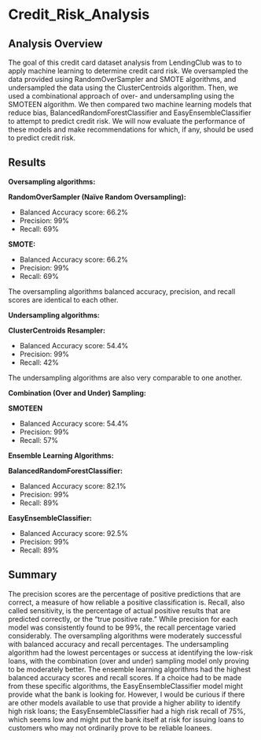 # Credit_Risk_Analysis

## Analysis Overview 

The goal of this credit card dataset analysis from LendingClub was to to apply machine learning to determine credit card risk. We oversampled the data provided using RandomOverSampler and SMOTE algorithms, and undersampled the data using the ClusterCentroids algorithm. Then, we used a combinational approach of over- and undersampling using the SMOTEEN algorithm. We then compared two machine learning models that reduce bias, BalancedRandomForestClassifier and EasyEnsembleClassifier to attempt to predict credit risk. We will now evaluate the performance of these models and make recommendations for which, if any, should be used to predict credit risk. 

## Results

**Oversampling algorithms:** 

**RandomOverSampler (Naïve Random Oversampling):** 
-	Balanced Accuracy score: 66.2%
-	Precision: 99%
-	Recall: 69%

**SMOTE:** 
-	Balanced Accuracy score: 66.2%
-	Precision: 99%
-	Recall: 69%

The oversampling algorithms balanced accuracy, precision, and recall scores are identical to each other. 

**Undersampling algorithms:** 

**ClusterCentroids Resampler:** 
-	Balanced Accuracy score: 54.4%
-	Precision: 99%
-	Recall: 42%

The undersampling algorithms are also very comparable to one another. 

**Combination (Over and Under) Sampling:** 

**SMOTEEN**
-	Balanced Accuracy score: 54.4%
-	Precision: 99%
-	Recall: 57%

**Ensemble Learning Algorithms:** 

**BalancedRandomForestClassifier:** 
-	Balanced Accuracy score: 82.1%
-	Precision: 99%
-	Recall: 89%

**EasyEnsembleClassifier:** 
-	Balanced Accuracy score: 92.5%
-	Precision: 99%
-	Recall: 89%

## Summary

The precision scores are the percentage of positive predictions that are correct, a measure of how reliable a positive classification is. Recall, also called sensitivity, is the percentage of actual positive results that are predicted correctly, or the “true positive rate.” While precision for each model was consistently found to be 99%, the recall percentage varied considerably. The oversampling algorithms were moderately successful with balanced accuracy and recall percentages. The undersampling algorithm had the lowest percentages or success at identifying the low-risk loans, with the combination (over and under) sampling model only proving to be moderately better. The ensemble learning algorithms had the highest balanced accuracy scores and recall scores. If a choice had to be made from these specific algorithms, the EasyEnsembleClassifier model might provide what the bank is looking for. However, I would be curious if there are other models available to use that provide a higher ability to identify high risk loans; the EasyEnsembleClassifier had a high risk recall of 75%, which seems low and might put the bank itself at risk for issuing loans to customers who may not ordinarily prove to be reliable loanees. 
